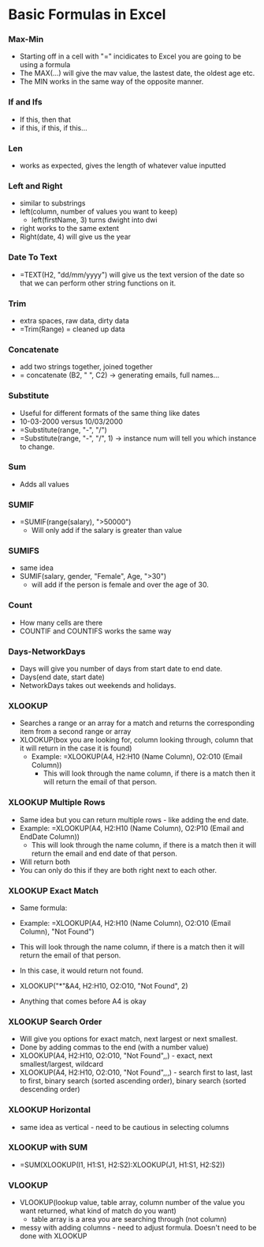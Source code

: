 # Basic Formulas in Excel

### Max-Min
- Starting off in a cell with "=" incidicates to Excel you are going to be using a formula
- The MAX(...) will give the mav value, the lastest date, the oldest age etc.
- The MIN works in the same way of the opposite manner. 

### If and Ifs
- If this, then that
- if this, if this, if this...

### Len
- works as expected, gives the length of whatever value inputted

### Left and Right
- similar to substrings
- left(column, number of values you want to keep)
  - left(firstName, 3) turns dwight into dwi
- right works to the same extent
- Right(date, 4) will give us the year

### Date To Text
- =TEXT(H2, "dd/mm/yyyy") will give us the text version of the date so that we can perform other string functions on it.

### Trim
- extra spaces, raw data, dirty data
- =Trim(Range) = cleaned up data

### Concatenate
- add two strings together, joined together
- = concatenate (B2, " ", C2) -> generating emails, full names...

### Substitute
- Useful for different formats of the same thing like dates
- 10-03-2000 versus 10/03/2000
- =Substitute(range, "-", "/")
- =Substitute(range, "-", "/", 1) -> instance num will tell you which instance to change.

### Sum
- Adds all values 

### SUMIF
- =SUMIF(range(salary), ">50000")
  - Will only add if the salary is greater than value

### SUMIFS 
- same idea
- SUMIF(salary, gender, "Female", Age, ">30")
  - will add if the person is female and over the age of 30.

### Count
- How many cells are there
- COUNTIF and COUNTIFS works the same way

### Days-NetworkDays
- Days will give you number of days from start date to end date.
- Days(end date, start date)
- NetworkDays takes out weekends and holidays.

### XLOOKUP
- Searches a range or an array for a match and returns the corresponding item from a second range or array
- XLOOKUP(box you are looking for, column looking through, column that it will return in the case it is found)
  - Example: =XLOOKUP(A4, H2:H10 (Name Column), O2:O10 (Email Column))
    - This will look through the name column, if there is a match then it will return the email of that person. 

### XLOOKUP Multiple Rows
- Same idea but you can return multiple rows - like adding the end date. 
- Example: =XLOOKUP(A4, H2:H10 (Name Column), O2:P10 (Email and EndDate Column))
  - This will look through the name column, if there is a match then it will return the email and end date of that person. 
- Will return both
- You can only do this if they are both right next to each other.

### XLOOKUP Exact Match
- Same formula:
- Example: =XLOOKUP(A4, H2:H10 (Name Column), O2:O10 (Email Column), "Not Found")
- This will look through the name column, if there is a match then it will return the email of that person.
- In this case, it would return not found. 

- XLOOKUP("*"&A4, H2:H10, O2:O10, "Not Found", 2)
- Anything that comes before A4 is okay

### XLOOKUP Search Order
- Will give you options for exact match, next largest or next smallest. 
- Done by adding commas to the end (with a number value)
- XLOOKUP(A4, H2:H10, O2:O10, "Not Found",,) - exact, next smallest/largest, wildcard
- XLOOKUP(A4, H2:H10, O2:O10, "Not Found",,,) - search first to last, last to first, binary search (sorted ascending order), binary search (sorted descending order)

### XLOOKUP Horizontal
- same idea as vertical - need to be cautious in selecting columns

### XLOOKUP with SUM
- =SUM(XLOOKUP(I1, H1:S1, H2:S2):XLOOKUP(J1, H1:S1, H2:S2))

### VLOOKUP
- VLOOKUP(lookup value, table array, column number of the value you want returned, what kind of match do you want)
  - table array is a area you are searching through (not column)
- messy with adding columns - need to adjust formula. Doesn't need to be done with XLOOKUP

